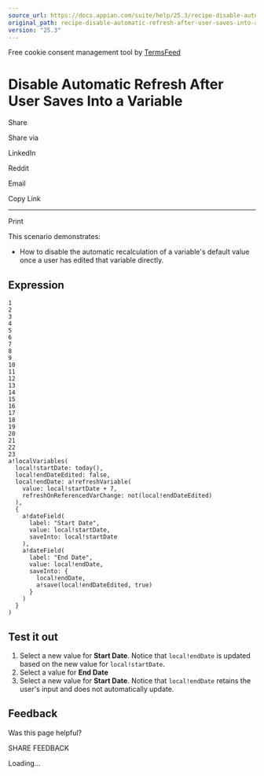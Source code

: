 ```yaml
---
source_url: https://docs.appian.com/suite/help/25.3/recipe-disable-automatic-refresh-after-user-saves-into-a-variable.html
original_path: recipe-disable-automatic-refresh-after-user-saves-into-a-variable.html
version: "25.3"
---
```


Free cookie consent management tool by [TermsFeed](https://www.termsfeed.com/)

# Disable Automatic Refresh After User Saves Into a Variable

Share

Share via

LinkedIn

Reddit

Email

Copy Link

* * *

Print

This scenario demonstrates:

-   How to disable the automatic recalculation of a variable's default value once a user has edited that variable directly.

## Expression

```
1
2
3
4
5
6
7
8
9
10
11
12
13
14
15
16
17
18
19
20
21
22
23
a!localVariables(
  local!startDate: today(),
  local!endDateEdited: false,
  local!endDate: a!refreshVariable(
    value: local!startDate + 7,
    refreshOnReferencedVarChange: not(local!endDateEdited)
  ),
  {
    a!dateField(
      label: "Start Date",
      value: local!startDate,
      saveInto: local!startDate
    ),
    a!dateField(
      label: "End Date",
      value: local!endDate,
      saveInto: {
        local!endDate,
        a!save(local!endDateEdited, true)
      }
    )
  }
)
```

## Test it out

1.  Select a new value for **Start Date**. Notice that `local!endDate` is updated based on the new value for `local!startDate`.
2.  Select a value for **End Date**
3.  Select a new value for **Start Date**. Notice that `local!endDate` retains the user's input and does not automatically update.

## Feedback

Was this page helpful?

SHARE FEEDBACK

Loading...